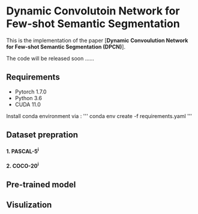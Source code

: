 # Dynamic Convolutoin Network for Few-shot Semantic Segmentation
This is the implementation of the paper [**Dynamic Convoulution Network for Few-shot Semantic Segmentation (DPCN)**].

The code will be released soon ......
## Requirements
- Pytorch 1.7.0
- Python 3.6
- CUDA 11.0

Install conda environment via :
'''
conda env create -f requirements.yaml
'''
## Dataset prepration
#### 1. PASCAL-5<sup>i</sup>

#### 2. COCO-20<sup>i</sup>

## Pre-trained model


## Visulization

